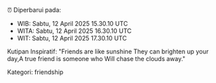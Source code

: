 ⏰ Diperbarui pada:
- WIB: Sabtu, 12 April 2025 15.30.10 UTC
- WITA: Sabtu, 12 April 2025 16.30.10 UTC
- WIT: Sabtu, 12 April 2025 17.30.10 UTC

Kutipan Inspiratif:
"Friends are like sunshine They can brighten up your day,A true friend is someone who Will chase the clouds away."


Kategori: friendship

